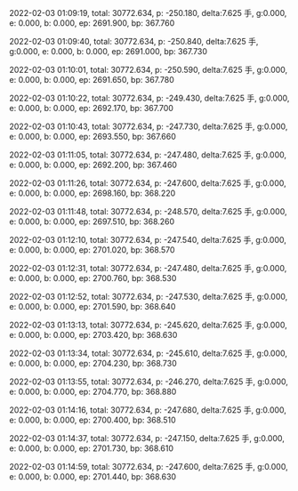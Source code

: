 2022-02-03 01:09:19, total: 30772.634, p: -250.180, delta:7.625 手, g:0.000, e: 0.000, b: 0.000, ep: 2691.900, bp: 367.760

2022-02-03 01:09:40, total: 30772.634, p: -250.840, delta:7.625 手, g:0.000, e: 0.000, b: 0.000, ep: 2691.000, bp: 367.730

2022-02-03 01:10:01, total: 30772.634, p: -250.590, delta:7.625 手, g:0.000, e: 0.000, b: 0.000, ep: 2691.650, bp: 367.780

2022-02-03 01:10:22, total: 30772.634, p: -249.430, delta:7.625 手, g:0.000, e: 0.000, b: 0.000, ep: 2692.170, bp: 367.700

2022-02-03 01:10:43, total: 30772.634, p: -247.730, delta:7.625 手, g:0.000, e: 0.000, b: 0.000, ep: 2693.550, bp: 367.660

2022-02-03 01:11:05, total: 30772.634, p: -247.480, delta:7.625 手, g:0.000, e: 0.000, b: 0.000, ep: 2692.200, bp: 367.460

2022-02-03 01:11:26, total: 30772.634, p: -247.600, delta:7.625 手, g:0.000, e: 0.000, b: 0.000, ep: 2698.160, bp: 368.220

2022-02-03 01:11:48, total: 30772.634, p: -248.570, delta:7.625 手, g:0.000, e: 0.000, b: 0.000, ep: 2697.510, bp: 368.260

2022-02-03 01:12:10, total: 30772.634, p: -247.540, delta:7.625 手, g:0.000, e: 0.000, b: 0.000, ep: 2701.020, bp: 368.570

2022-02-03 01:12:31, total: 30772.634, p: -247.480, delta:7.625 手, g:0.000, e: 0.000, b: 0.000, ep: 2700.760, bp: 368.530

2022-02-03 01:12:52, total: 30772.634, p: -247.530, delta:7.625 手, g:0.000, e: 0.000, b: 0.000, ep: 2701.590, bp: 368.640

2022-02-03 01:13:13, total: 30772.634, p: -245.620, delta:7.625 手, g:0.000, e: 0.000, b: 0.000, ep: 2703.420, bp: 368.630

2022-02-03 01:13:34, total: 30772.634, p: -245.610, delta:7.625 手, g:0.000, e: 0.000, b: 0.000, ep: 2704.230, bp: 368.730

2022-02-03 01:13:55, total: 30772.634, p: -246.270, delta:7.625 手, g:0.000, e: 0.000, b: 0.000, ep: 2704.770, bp: 368.880

2022-02-03 01:14:16, total: 30772.634, p: -247.680, delta:7.625 手, g:0.000, e: 0.000, b: 0.000, ep: 2700.400, bp: 368.510

2022-02-03 01:14:37, total: 30772.634, p: -247.150, delta:7.625 手, g:0.000, e: 0.000, b: 0.000, ep: 2701.730, bp: 368.610

2022-02-03 01:14:59, total: 30772.634, p: -247.600, delta:7.625 手, g:0.000, e: 0.000, b: 0.000, ep: 2701.440, bp: 368.630